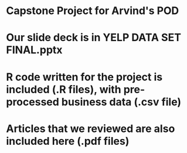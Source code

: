 # Capstone Project for Arvind's POD
# Our slide deck is in YELP DATA SET FINAL.pptx
# R code written for the project is included (.R files), with pre-processed business data (.csv file)
# Articles that we reviewed are also included here (.pdf files)

